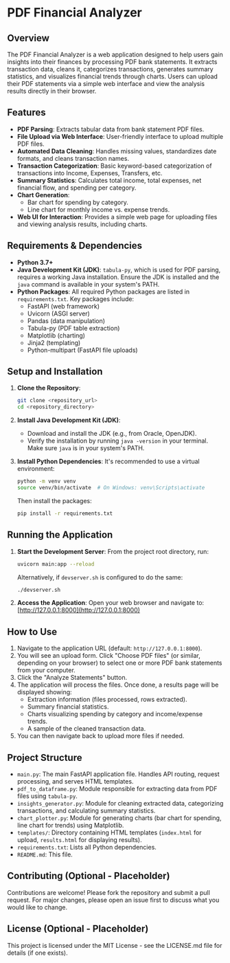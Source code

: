 # PDF Financial Analyzer

## Overview

The PDF Financial Analyzer is a web application designed to help users gain insights into their finances by processing PDF bank statements. It extracts transaction data, cleans it, categorizes transactions, generates summary statistics, and visualizes financial trends through charts. Users can upload their PDF statements via a simple web interface and view the analysis results directly in their browser.

## Features

*   **PDF Parsing**: Extracts tabular data from bank statement PDF files.
*   **File Upload via Web Interface**: User-friendly interface to upload multiple PDF files.
*   **Automated Data Cleaning**: Handles missing values, standardizes date formats, and cleans transaction names.
*   **Transaction Categorization**: Basic keyword-based categorization of transactions into Income, Expenses, Transfers, etc.
*   **Summary Statistics**: Calculates total income, total expenses, net financial flow, and spending per category.
*   **Chart Generation**:
    *   Bar chart for spending by category.
    *   Line chart for monthly income vs. expense trends.
*   **Web UI for Interaction**: Provides a simple web page for uploading files and viewing analysis results, including charts.

## Requirements & Dependencies

*   **Python 3.7+**
*   **Java Development Kit (JDK)**: `tabula-py`, which is used for PDF parsing, requires a working Java installation. Ensure the JDK is installed and the `java` command is available in your system's PATH.
*   **Python Packages**: All required Python packages are listed in `requirements.txt`. Key packages include:
    *   FastAPI (web framework)
    *   Uvicorn (ASGI server)
    *   Pandas (data manipulation)
    *   Tabula-py (PDF table extraction)
    *   Matplotlib (charting)
    *   Jinja2 (templating)
    *   Python-multipart (FastAPI file uploads)

## Setup and Installation

1.  **Clone the Repository**:
    ```bash
    git clone <repository_url>
    cd <repository_directory>
    ```

2.  **Install Java Development Kit (JDK)**:
    *   Download and install the JDK (e.g., from Oracle, OpenJDK).
    *   Verify the installation by running `java -version` in your terminal. Make sure `java` is in your system's PATH.

3.  **Install Python Dependencies**:
    It's recommended to use a virtual environment:
    ```bash
    python -m venv venv
    source venv/bin/activate  # On Windows: venv\Scripts\activate
    ```
    Then install the packages:
    ```bash
    pip install -r requirements.txt
    ```

## Running the Application

1.  **Start the Development Server**:
    From the project root directory, run:
    ```bash
    uvicorn main:app --reload
    ```
    Alternatively, if `devserver.sh` is configured to do the same:
    ```bash
    ./devserver.sh
    ```

2.  **Access the Application**:
    Open your web browser and navigate to:
    [http://127.0.0.1:8000](http://127.0.0.1:8000)

## How to Use

1.  Navigate to the application URL (default: `http://127.0.0.1:8000`).
2.  You will see an upload form. Click "Choose PDF files" (or similar, depending on your browser) to select one or more PDF bank statements from your computer.
3.  Click the "Analyze Statements" button.
4.  The application will process the files. Once done, a results page will be displayed showing:
    *   Extraction information (files processed, rows extracted).
    *   Summary financial statistics.
    *   Charts visualizing spending by category and income/expense trends.
    *   A sample of the cleaned transaction data.
5.  You can then navigate back to upload more files if needed.

## Project Structure

*   `main.py`: The main FastAPI application file. Handles API routing, request processing, and serves HTML templates.
*   `pdf_to_dataframe.py`: Module responsible for extracting data from PDF files using `tabula-py`.
*   `insights_generator.py`: Module for cleaning extracted data, categorizing transactions, and calculating summary statistics.
*   `chart_plotter.py`: Module for generating charts (bar chart for spending, line chart for trends) using Matplotlib.
*   `templates/`: Directory containing HTML templates (`index.html` for upload, `results.html` for displaying results).
*   `requirements.txt`: Lists all Python dependencies.
*   `README.md`: This file.

## Contributing (Optional - Placeholder)

Contributions are welcome! Please fork the repository and submit a pull request. For major changes, please open an issue first to discuss what you would like to change.

## License (Optional - Placeholder)

This project is licensed under the MIT License - see the LICENSE.md file for details (if one exists).